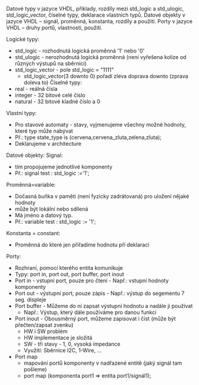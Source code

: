 Datové typy v jazyce VHDL, příklady, rozdíly mezi std_logic a std_ulogic, std_logic_vector, číselné typy, deklarace vlastních typů. 
Datové objekty v jazyce VHDL – signál, proměnná, konstanta, rozdíly a použití. Porty v jazyce VHDL – druhy portů, vlastnosti, použití.

Logické typy:
- std_logic - rozhodnutá logická proměnná '1' nebo '0'
- std_ulogic - nerozhodnutá logická proměnná (není vyřešena kolize od různých výstupů na sběrnici)
- std_logic_vector - pole std_logic = "1111"
	- std_logic_vector(3 downto 0) pořadí zleva doprava downto (zprava doleva to)
Číselné typy:
- real - reálná čísla 
- integer - 32 bitové celé číslo
- natural - 32 bitové kladné číslo a 0

Vlastní typy:
- Pro stavové automaty - stavy, vyjmenujeme všechny možné hodnoty, které typ může nabývat
- Př.: type state_type is (cervena,cervena_zluta,zelena,zluta);
- Deklarujeme v architecture

Datové objekty:
Signal:
- tím propojujeme jednotlivé komponenty
- Př.: signal test : std_logic :='1';

Proměnná=variable:
- Dočasná buňka v paměti (není fyzicky zadrátovaná) pro uložení nějaké hodnoty
- může být lokální nebo sdílená
- Má jméno a datový typ.
- Př.: variable test : std_logic := '1';

Konstanta = constant:
- Proměnná do které jen přiřadíme hodnotu při deklaraci

Porty:
- Rozhraní, pomocí kterého entita komunikuje
- Typy: port in, port out, port buffer, port inout
- Port in - vstupní port, pouze pro čtení - Např.: vstupní hodnoty komponenty
- Port out - výstupní port, pouze zápis - Např.: výstup do segementu 7 seg. displeje 
- Port buffer - Můžeme do ní zapsat výstupní hodnotu a nadále ji používat 
	- Např.: Výstup, který dále používáme pro danou funkci
- Port inout - Obousměrný port, můžeme zapisovat i číst (může být přečten/zapsat zvenku)
	- HW i SW problém
	- HW implementace je složitá
	- SW - tři stavy - 1, 0, vysoká impedance
	- Využití: Sběrnice I2C, 1-Wire, ...
- Port map 
	- mapování portů komponenty v nadřazené entitě (jaký signál tam pošleme)
	- port map (komponenta port1 => entita port1/signál1);

